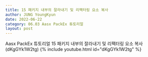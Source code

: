 ```yaml
---
title: 15 패키지 내부의 잘라내기 및 리팩터링 요소 복사
author: JUNG YoungKyun
date: 2022-06-22
category: 06.03 Aasx PackEx 튜토리얼
layout: post
---
```


Aasx PackEx 튜토리얼 15 패키지 내부의 잘라내기 및 리팩터링 요소 복사 (dKgGYk1W2tg)
{% include youtube.html id="dKgGYk1W2tg" %}

